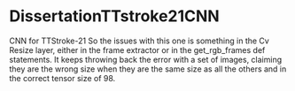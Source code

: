 # DissertationTTstroke21CNN
CNN for TTStroke-21
So the issues with this one is something in the Cv Resize layer, either in the frame extractor or in the get_rgb_frames def statements. It keeps throwing back the error with a set of images, claiming they are the wrong size when they are the same size as all the others and in the correct tensor size of 98.
